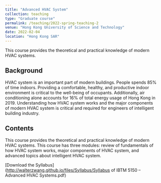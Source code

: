 ```yaml
---
title: "Advanced HVAC System"
collection: teaching
type: "Graduate course"
permalink: /teaching/2022-spring-teaching-2
venue: "Hong Kong University of Science and Technology"
date: 2022-02-04
location: "Hong Kong SAR"
---
```


This course provides the theoretical and practical knowledge of modern HVAC systems.

## Background
HVAC system is an important part of modern buildings. People spends 85% of time indoors. Providing a comfortable, healthy, and productive indoor environment is critical to the well-being of occupants. Additionally, air conditioning alone accounts for 16% of total energy usage of Hong Kong in 2019. Understanding how HVAC system works and the major components of modern HVAC system is critical and required for engineers of intelligent building industry.

## Contents
This course provides the theoretical and practical knowledge of modern HVAC systems. This course has three modules: review of fundamentals of how HVAC system works, major components of HVAC system, and advanced topics about intelligent HVAC system. 

[Download the Syllabus](http://walterzwang.github.io/files/Syllabus/Syllabus of IBTM 5150 – Advanced HVAC Systems.pdf)